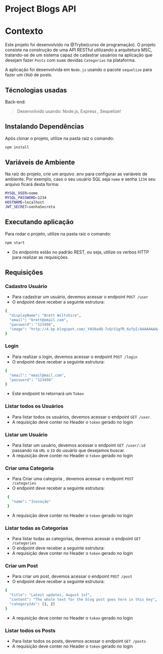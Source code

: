 # Project Blogs API
# Contexto
Este projeto foi desenvolvido na @Trybe(curso de programação). O projeto consiste na construção de uma API RESTful utilizando a arquitetura MSC, tratando-se de um sistema capaz de cadastrar usuários na aplicação que desejam fazer `Posts` com suas devidas `Categorias` na plataforma.

A aplicação foi desenvolvida em `Node.js` usando o pacote `sequelize` para fazer um `CRUD` de posts.

## Técnologias usadas

Back-end:
> Desenvolvido usando: Node.js, Express , Sequelize!

## Instalando Dependências

Após clonar o projeto, utilize na pasta raiz o comando:

```bash
npm install
```

## Variáveis de Ambiente

Na raiz do projeto, crie um arquivo .env para configurar as variáveis de ambiente. Por exemplo, caso o seu usuário SQL seja `nome` e senha `1234` seu arquivo ficará desta forma:

```bash
MYSQL_USER=nome
MYSQL_PASSWORD=1234
HOSTNAME=localhost
JWT_SECRET=senhaSecreta
```

## Executando aplicação

Para rodar o projeto, utilize na pasta raiz o comando:

```bash
npm start
```

* Os endpoints estão no padrão REST, ou seja, utilize os verbos HTTP para realizar as requisições.

## Requisições

### Cadastro Usuário

* Para cadastrar um usuário, devemos acessar o endpoint `POST /user`
* O endpoint deve receber a seguinte estrutura:
```bash
{
  "displayName": "Brett Wiltshire",
  "email": "brett@email.com",
  "password": "123456",
  "image": "http://4.bp.blogspot.com/_YA50adQ-7vQ/S1gfR_6ufpI/AAAAAAAAAAk/1ErJGgRWZDg/S45/brett.png"
}
```

### Login

* Para realizar o login, devemos acessar o endpoint `POST /login`
* O endpoint deve receber a seguinte estrutura:
```bash
{
  "email": "email@mail.com",
  "password": "123456"
}
```
* Este endpoint te retornará um `Token`

### Listar todos os Usuários

* Para listar todos os usuários, devemos acessar o endpoint `GET /user`.
* A requisição deve conter no Header o `token` gerado no login 

### Listar um Usuário

* Para listar um usuário, devemos acessar o endpoint `GET /user/:id` passando na `URL` o `ID` do usuário que desejamos buscar.
* A requisição deve conter no Header o `token` gerado no login 

### Criar uma Categoria

* Para Criar uma categoria , devemos acessar o endpoint `POST /categories`
* O endpoint deve receber a seguinte estrutura:
```bash
 {
   "name": "Inovação"
 }
```
* A requisição deve conter no Header o `token` gerado no login 

### Listar todas as Categorias

* Para listar todas as categorias, devemos acessar o endpoint `GET /categories`
* O endpoint deve receber a seguinte estrutura:
* A requisição deve conter no Header o `token` gerado no login 

### Criar um Post

* Para criar um post, devemos acessar o endpoint `POST /post`
* O endpoint deve receber a seguinte estrutura:
```bash
{
  "title": "Latest updates, August 1st",
  "content": "The whole text for the blog post goes here in this key",
  "categoryIds": [1, 2]
}
```
* A requisição deve conter no Header o `token` gerado no login 

### Listar todos os Posts

* Para listar todos os posts, devemos acessar o endpoint `GET /posts`
* A requisição deve conter no Header o `token` gerado no login 
